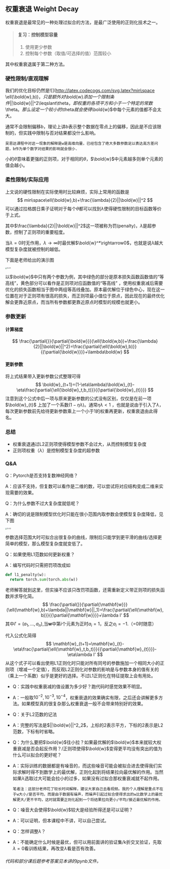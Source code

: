 ## 权重衰退 Weight Decay

权重衰退是最常见的一种处理过拟合的方法，是最广泛使用的正则化技术之一。

> #### 复习：控制模型容量
>
> 1. 使用更少参数
> 2. 控制每个参数（取值/可选择的值）范围较小

其中权重衰退属于第二种方法。

### 硬性限制/直观理解

我们的优化目标仍然是![](http://latex.codecogs.com/svg.latex?min\space \ell(\bold{w},b))$，只是额外对$\bold{w}$添加一个限制条件$||\bold{w}||^2\leqslant\theta$，即权重的各项平方和小于一个特定的常数$\theta$。那么设定一个较小的$\theta$就会使得$\bold{w}$中每个元素的值都不会太大。

通常不会限制偏移$b$，理论上讲$b$表示整个数据在零点上的偏移，因此是不应该限制的，但实践中限制与否对结果都没什么影响。

`吴恩达课程中对这一现象的解释是w是高维向量，已经包含了绝大多数参数足以表达高方差问题，b作为单个数字对结果的影响就会很小.`

小的$\theta$意味着更强的正则项，对于相同的$\theta$，$\bold{w}$中元素越多则单个元素的值会越小。

### 柔性限制/实际应用

上文说的硬性限制在实际使用时比较麻烦，实际上常用的函数是
$$
min\space\ell(\bold{w},b)+\frac{\lambda}{2}||\bold{w}||^2
$$
可以通过拉格朗日乘子证明对于每个$\theta$都可以找到$\lambda$使得硬性限制的目标函数等价于上式。

其中$\frac{\lambda}{2}||\bold{w}||^2$这一项被称为罚(penalty)，$\lambda$是超参数，控制了正则项的重要程度。

当$\lambda=0$时无作用，$\lambda\rightarrow\infty$时最优解$\bold{w}^*\rightarrow0$，也就是说$\lambda$越大模型复杂度就被控制的越低。

下面是老师给出的演示图

<img src="/Users/khador/Documents/img/12-01.JPG" alt="12-01" style="zoom:33%;" />

以$\bold{w}$中只有两个参数为例，其中绿色的部分是原本损失函数函数值的“等高线”，黄色部分可以看作是正则项对应函数值的“等高线” ，使用权重衰减后需要优化的损失函数相当于图中两组等高线叠加。原本最优解位于绿色中心，现在这一位置在对于正则项有很高的损失，而正则项最小值位于原点，因此现在的最终优化解会更靠近原点，而当所有参数都更靠近原点时模型的规模也就更小。

### 参数更新

#### 计算梯度

$$
\frac{\partial{}}{\partial{\bold{w}}}(\ell(\bold{w,b})+\frac{\lambda}{2}||\bold{w}||^2)=\frac{\partial{\ell(\bold{w},b)}}{{\partial{\bold{w}}}}+\lambda\bold{w}
$$

#### 更新参数

将上式结果带入更新参数公式整理可得
$$
\bold{w}_{t+1}=(1-\eta\lambda)\bold{w}_{t}-\eta\frac{\partial{\ell(\bold{w}_t,b_t)}}{{\partial{\bold{w}_{t}}}}
$$
注意到这个公式中后一项与原来更新参数的公式没有区别，仅仅是在前一项$\bold{w}_{t}$ 上加了一个系数$(1-\eta\lambda)$。通常$\eta\lambda<1$ ，也就是说由于引入了$\lambda$，每次更新参数前先给待更新参数乘上一个小于1的权重再更新，权重衰退由此得名。

### 总结

- 权重衰退通过L2正则项使得模型参数不会过大，从而控制模型复杂度
- 正则项权重（$\lambda$）是控制模型复杂度的超参数                                                                                                                                                                                                                                                                                                                                                                                                                                                                                                                                                                                                                                                                                                                                                                                                                                                                                                                                                                                                                                                                                                                                                                                                                                                                                                                                                                                                                                                                                                                                                                                                                                                                                                                                                                                                                                                                                                                                                                                                                                                                                                                                                                                                                                                                                                                                                                                                                                                                                                                                                                                                                                                                                                                                                                                                                                                                                                                                                                                                                                                                                                                                                                                                                                   

### Q&A

Q：Pytorch是否支持复数神经网络？

A：应该不支持，但复数可以看作是二维的数，可以尝试将对应结构变成二维来实现需要的效果。

Q：为什么参数不过大复杂度就低呢？

A：确切的说是限制模型优化时只能在很小范围内取参数会使模型复杂度降低，见下图

 <img src="/Users/khador/Documents/img/12-02.jpg" alt="12-02" style="zoom:33%;" />

参数选择范围大时可拟合出很复杂的曲线，限制后只能学到更平滑的曲线/选择更简单的模型，那么模型复杂度就变低了。

Q：如果使用L1范数如何更新权重？

A：编写代码时只需把罚项改成如

```python
def l1_penalty(w):
  return torch.sum(torch.abs(w))
```

老师解答就到这里，但实操不应该只改罚项函数，还需重新定义带正则项的损失函数并求导化简。
$$
\frac{\partial{}}{\partial{\mathbf{w}}}(\ell(\mathbf{w},b)+\lambda||\mathbf{w}||_1)=\frac{\partial{\ell(\mathbf{w},b)}}{{\partial{\mathbf{w}}}}+\lambda I'
$$
其中$I'=(a_1,...,a_n)$,当$\mathbf{w}$中第$i$个元素为正时$a_i=1$，反之$a_i=-1$.（=0时随意）

代入公式化简得
$$
\mathbf{w}_{t+1}=\mathbf{w}_{t}-\eta\frac{\partial{\ell(\mathbf{w}_t,b_t)}}{{\partial{\mathbf{w}_{t}}}}-\eta\lambda I'
$$
从这个式子可以看出使用L1正则化时只能对所有同号的参数施加一个相同大小的正则项（增减一个定值），而反观L2正则化对参数的影响是与参数本身的值有关的（乘上一个系数）似乎是更好的选择。不过L1正则化在特征提取上会有用处。

- Q：实践中权重衰减的值设置为多少好？跑代码时感觉效果不明显。

- A：一般取$10^{-2},10^{-3},10^{-4}$，权重衰退的效果确实有限，之后还会讲解更多方法。如果模型真的很复杂那么权重衰退一般不会带来特别好的效果。

- Q：关于L2范数的记法

- A：完整的写法是$||\bold{w}||^2_2$，上标的2表示平方，下标的2表示是L2范数，下标有时省略。

- Q：为什么要把$\bold{w}$往小拉？如果最优解的$\bold{w}$本来就较大权重衰减是否会起反作用？/正则项使得$\bold{w}$变得更平均没有突出的值为什么可以拟合的更好呢？

- A：实际训练的数据都是有噪音的，而这些噪音可能会被拟合进去使得我们实际求解时得不到数学上的最优解，正则化起到将结果拉向最优解的作用。当然如果$\lambda$选取过大可能会拉小的过多，如果没有过拟合那权重衰减就不起作用。

  `笔者注：这部分老师花了较长时间解释，建议大家自己去看视频。我的个人理解是重点不在于w大小/是否平均，而是由于数据有噪声，而噪声引起过拟合使得求出的w比数学上的最优解更大/更不平均，这时就需要正则化起到一个将结果拉向更小/平均/接近最优解的作用。`

- Q：噪音大会使得$\bold{w}$较大是经验所得还是可以证明？
- A：可以证明，但本课程中不讲，可以自己尝试。
- Q：怎样调整$\lambda$？
- A：不能确定什么时候是最优，但可以用前面讲的验证集/k折交叉验证，先取$\lambda=0$看训练结果，再改变$\lambda$看是否有改善。



###### 代码和部分课后题参考答案见本讲的ipynb文件。


